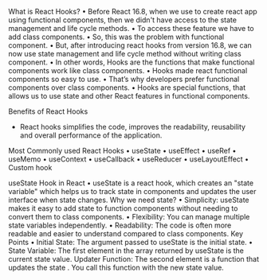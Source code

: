 What is React Hooks?
• Before React 16.8, when we use to create react app using functional components, then we didn't have access to the state management and life cycle methods.
• To access these feature we have to add class components.
• So, this was the problem with functional component.
• But, after introducing react hooks from version 16.8, we can now use state management and life cycle method without writing class component.
• In other words, Hooks are the functions that make functional components work like class components.
• Hooks made react functional components so easy to use.
• That’s why developers prefer functional components over class components.
• Hooks are special functions, that allows us to use state and other React features in functional components.

Benefits of React Hooks

- React hooks simplifies the code, improves the readability, reusability and overall performance of the application.

Most Commonly used React Hooks
• useState
• useEffect
• useRef
• useMemo
• useContext
• useCallback
• useReducer
• useLayoutEffect
• Custom hook

useState Hook in React
• useState is a react hook, which creates an "state variable" which helps us to track state in components and updates the user interface when state changes.
Why we need state?
• Simplicity: useState makes it easy to add state to function components without needing to convert them to class components.
• Flexibility: You can manage multiple state variables independently.
• Readability: The code is often more readable and easier to understand compared to class components.
Key Points
• Initial State: The argument passed to useState is the initial state.
• State Variable: The first element in the array returned by useState is the current state value.
Updater Function: The second element is a function that updates the state . You call this function with the new state value.
